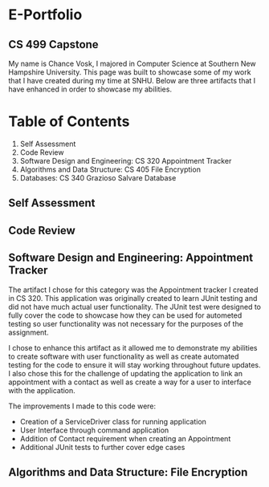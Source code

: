 # E-Portfolio
## CS 499 Capstone


My name is Chance Vosk, I majored in Computer Science at Southern New Hampshire University. This page was built to showcase some of my work that I have created during my time at SNHU. Below are three artifacts that I have enhanced in order to showcase my abilities.


# Table of Contents
1. Self Assessment
2. Code Review
3. Software Design and Engineering: CS 320 Appointment Tracker
4. Algorithms and Data Structure: CS 405 File Encryption
5. Databases: CS 340 Grazioso Salvare Database


## Self Assessment


## Code Review


## Software Design and Engineering: Appointment Tracker

The artifact I chose for this category was the Appointment tracker I created in CS 320. This application was originally created to learn JUnit testing and did not have much actual user functionality. The JUnit test were designed to fully cover the code to showcase how they can be used for autometed testing so user functionality was not necessary for the purposes of the assignment.

I chose to enhance this artifact as it allowed me to demonstrate my abilities to create software with user functionality as well as create automated testing for the code to ensure it will stay working throughout future updates. I also chose this for the challenge of updating the application to link an appointment with a contact as well as create a way for a user to interface with the application. 

The improvements I made to this code were:
- Creation of a ServiceDriver class for running application
- User Interface through command application
- Addition of Contact requirement when creating an Appointment
- Additional JUnit tests to further cover edge cases

## Algorithms and Data Structure: File Encryption

